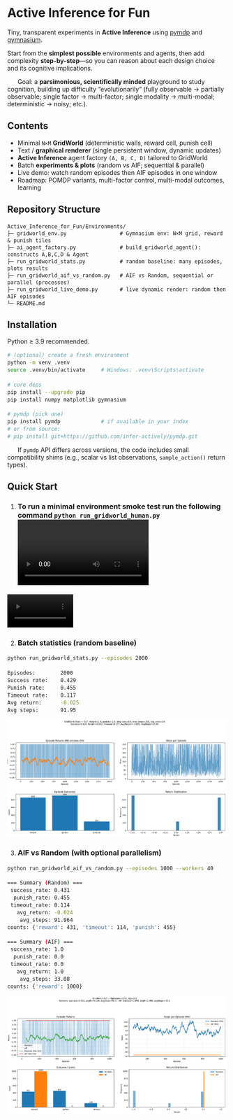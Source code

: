 # Active Inference for Fun

Tiny, transparent experiments in **Active Inference** using [pymdp](https://github.com/infer-actively/pymdp?utm_source=chatgpt.com) and [gymnasium](https://gymnasium.farama.org/).

Start from the **simplest possible** environments and agents, then add complexity **step-by-step**—so you can reason about each design choice and its cognitive implications.

&nbsp;&nbsp;&nbsp;&nbsp;&nbsp;&nbsp;Goal: a **parsimonious, scientifically minded** playground to study cognition, building up difficulty “evolutionarily” (fully observable → partially observable; single factor → multi-factor; single modality → multi-modal; deterministic → noisy; etc.).

## Contents

- Minimal `N×M` **GridWorld** (deterministic walls, reward cell, punish cell)
- Text / **graphical renderer** (single persistent window, dynamic updates)
- **Active Inference** agent factory `(A, B, C, D)` tailored to GridWorld
- Batch **experiments & plots** (random vs AIF; sequential & parallel)
- Live demo: watch random episodes then AIF episodes in one window
- Roadmap: POMDP variants, multi-factor control, multi-modal outcomes, learning

## Repository Structure

```
Active_Inference_for_Fun/Environments/
├─ gridworld_env.py                 # Gymnasium env: N×M grid, reward & punish tiles
├─ ai_agent_factory.py              # build_gridworld_agent(): constructs A,B,C,D & Agent
├─ run_gridworld_stats.py           # random baseline: many episodes, plots results
├─ run_gridworld_aif_vs_random.py   # AIF vs Random, sequential or parallel (processes)
├─ run_gridworld_live_demo.py       # live dynamic render: random then AIF episodes
└─ README.md
```

## Installation

Python ≥ 3.9 recommended.

```bash
# (optional) create a fresh environment
python -m venv .venv
source .venv/bin/activate     # Windows: .venv\Scripts\activate

# core deps
pip install --upgrade pip
pip install numpy matplotlib gymnasium

# pymdp (pick one)
pip install pymdp             # if available in your index
# or from source:
# pip install git+https://github.com/infer-actively/pymdp.git
```

&nbsp;&nbsp;&nbsp;&nbsp;&nbsp;&nbsp;If `pymdp` API differs across versions, the code includes small compatibility shims (e.g., scalar vs list observations, `sample_action()` return types).

## Quick Start

1. ### To run a minimal environment smoke test run the following command `python run_gridworld_human.py` ![](run_gridworld_human.mp4)

<video src="https://github.com/user-attachments/assets/c61f2118-13a9-4ffa-a31b-eabc1de233f9" 
       width="30%" 
       loop>
</video>

2. ### Batch statistics (random baseline)

```bash
python run_gridworld_stats.py --episodes 2000

Episodes:        2000
Success rate:    0.429
Punish rate:     0.455
Timeout rate:    0.117
Avg return:      -0.025
Avg steps:       91.95
```
![run_gridworld_stats](run_gridworld_stats.png)

3. ### AIF vs Random (with optional parallelism)

```bash
python run_gridworld_aif_vs_random.py --episodes 1000 --workers 40

=== Summary (Random) ===
 success_rate: 0.431
  punish_rate: 0.455
 timeout_rate: 0.114
   avg_return: -0.024
    avg_steps: 91.964
counts: {'reward': 431, 'timeout': 114, 'punish': 455}

=== Summary (AIF) ===
 success_rate: 1.0
  punish_rate: 0.0
 timeout_rate: 0.0
   avg_return: 1.0
    avg_steps: 33.08
counts: {'reward': 1000}
```

![run_gridworld_aif_vs_random](run_gridworld_aif_vs_random.png)






